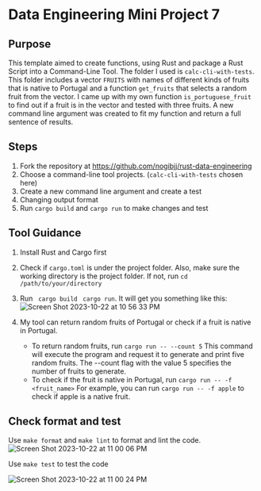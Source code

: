 # Data Engineering Mini Project 7
## Purpose
This template aimed to create functions, using Rust and package a Rust Script into a Command-Line Tool. The folder I used is `calc-cli-with-tests`. This folder includes a vector `FRUITS` with names of different kinds of fruits that is native to Portugal and a function `get_fruits` that selects a random fruit from the vector. I came up with my own function `is_portuguese_fruit` to find out if a fruit is in the vector and tested with three fruits. A new command line argument was created to fit my function and return a full sentence of results. 

## Steps 
1. Fork the repository at https://github.com/nogibjj/rust-data-engineering
2. Choose a command-line tool projects. (`calc-cli-with-tests` chosen here)
3. Create a new command line argument and create a test
4. Changing output format
5. Run `cargo build` and `cargo run` to make changes and test

## Tool Guidance
1. Install Rust and Cargo first
2. Check if `cargo.toml` is under the project folder. Also, make sure the working directory is the project folder. If not, run
```cd /path/to/your/directory```
3. Run
``` cargo build```
``` cargo run```.
It will get you something like this: 
![Screen Shot 2023-10-22 at 10 56 33 PM](https://github.com/nogibjj/KatherineT.DE.Mini-Project-7/assets/143833511/83c1b571-117c-4f3d-a022-930ec4f34e02)


5. My tool can return random fruits of Portugal or check if a fruit is native in Portugal.
   - To return random fruits, run
```cargo run -- --count 5```
This command will execute the program and request it to generate and print five random fruits. The --count flag with the value 5 specifies the number of fruits to generate.
   - To check if the fruit is native in Portugal, run
```cargo run -- -f <fruit_name>```
For example, you can run
```cargo run -- -f apple```
to check if apple is a native fruit. 

## Check format and test
Use `make format` and `make lint` to format and lint the code.
![Screen Shot 2023-10-22 at 11 00 06 PM](https://github.com/nogibjj/KatherineT.DE.Mini-Project-7/assets/143833511/4e4fa923-274d-4c97-8797-232137028465)

Use `make test` to test the code

![Screen Shot 2023-10-22 at 11 00 24 PM](https://github.com/nogibjj/KatherineT.DE.Mini-Project-7/assets/143833511/61d9684f-ba7a-4dd4-afc9-cf7e9ae735d1)
